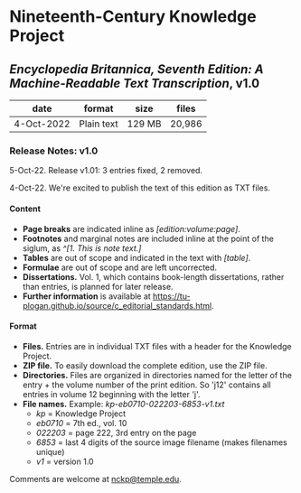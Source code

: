 # Nineteenth-Century Knowledge Project

## _Encyclopedia Britannica, Seventh Edition: A Machine-Readable Text Transcription_, v1.0

| date | format | size | files
| --- | --- | --- | --- |
| 4-Oct-2022 | Plain text | 129 MB | 20,986 |

### Release Notes: v1.0
5-Oct-22. Release v1.01: 3 entries fixed, 2 removed. 

4-Oct-22. We're excited to publish the text of this edition as TXT files.

#### Content
* **Page breaks** are indicated inline as *[edition:volume:page]*.
* **Footnotes** and marginal notes are included inline at the point of the siglum, as *^[1. This is note text.]* 
* **Tables** are out of scope and indicated in the text with *[table]*.
* **Formulae** are out of scope and are left uncorrected.
* **Dissertations.** Vol. 1, which contains book-length dissertations, rather than entries, is planned for later release.
* **Further information** is available at https://tu-plogan.github.io/source/c_editorial_standards.html.

#### Format
* **Files.** Entries are in individual TXT files with a header for the Knowledge Project.
* **ZIP file.** To easily download the complete edition, use the ZIP file.
* **Directories.** Files are organized in directories named for the letter of the entry + the volume number of the print edition. So 'j12' contains all entries in volume 12 beginning with the letter 'j'.
* **File names.** Example: _kp-eb0710-022203-6853-v1.txt_
    * _kp_ = Knowledge Project
    * _eb0710_ = 7th ed., vol. 10
    * _022203_ = page 222, 3rd entry on the page
    * _6853_ = last 4 digits of the source image filename (makes filenames unique)
    * _v1_ = version 1.0

Comments are welcome at [nckp@temple.edu](mailto:nckp@temple.edu). 
        


        



